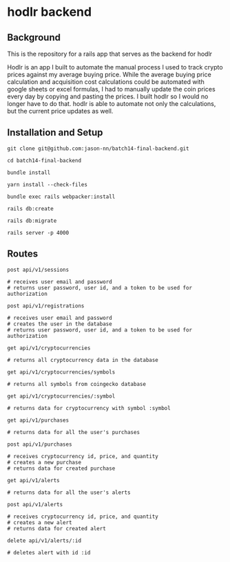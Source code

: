# hodlr backend

## Background

This is the repository for a rails app that serves as the backend for hodlr

Hodlr is an app I built to automate the manual process I used to track crypto prices against my average buying price. While the average buying price calculation and acquisition cost calculations could be automated with google sheets or excel formulas, I had to manually update the coin prices every day by copying and pasting the prices. I built hodlr so I would no longer have to do that. hodlr is able to automate not only the calculations, but the current price updates as well.

## Installation and Setup

```console
git clone git@github.com:jason-nn/batch14-final-backend.git
```

```console
cd batch14-final-backend
```

```console
bundle install
```

```console
yarn install --check-files
```

```console
bundle exec rails webpacker:install
```

```console
rails db:create
```

```console
rails db:migrate
```

```console
rails server -p 4000
```

## Routes

```console
post api/v1/sessions

# receives user email and password
# returns user password, user id, and a token to be used for authorization
```

```console
post api/v1/registrations

# receives user email and password
# creates the user in the database
# returns user password, user id, and a token to be used for authorization
```

```console
get api/v1/cryptocurrencies

# returns all cryptocurrency data in the database
```

```console
get api/v1/cryptocurrencies/symbols

# returns all symbols from coingecko database
```

```console
get api/v1/cryptocurrencies/:symbol

# returns data for cryptocurrency with symbol :symbol
```

```console
get api/v1/purchases

# returns data for all the user's purchases
```

```console
post api/v1/purchases

# receives cryptocurrency id, price, and quantity
# creates a new purchase
# returns data for created purchase
```

```console
get api/v1/alerts

# returns data for all the user's alerts
```

```console
post api/v1/alerts

# receives cryptocurrency id, price, and quantity
# creates a new alert
# returns data for created alert
```

```console
delete api/v1/alerts/:id

# deletes alert with id :id
```
